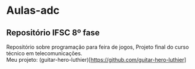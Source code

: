 # Aulas-adc
## Repositório IFSC 8º fase
Repositório sobre programação para feira de jogos, Projeto final do curso técnico em telecomunicações. <br>
Meu projeto: (guitar-hero-luthier)[https://github.com/guitar-hero-luthier]
